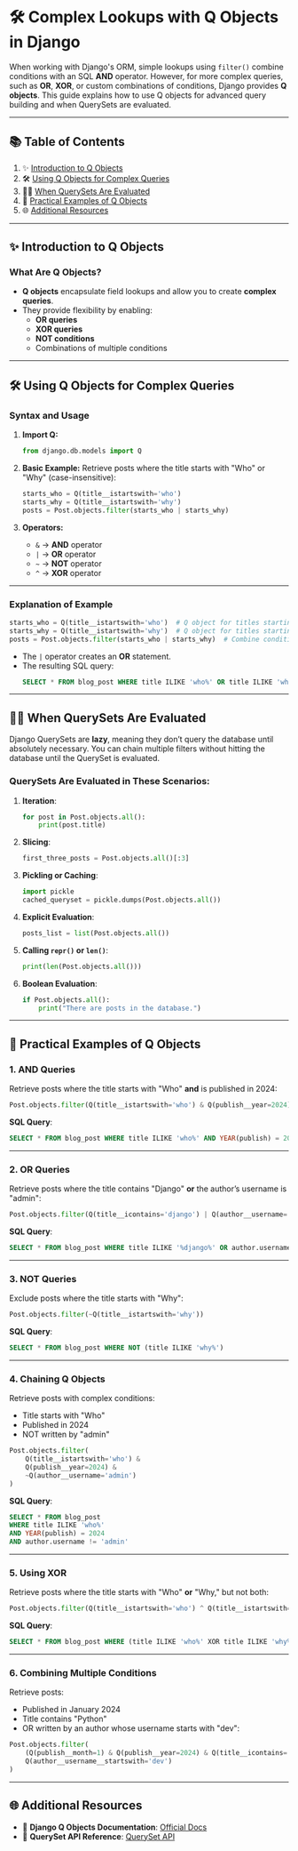 # 🛠 Complex Lookups with Q Objects in Django

When working with Django's ORM, simple lookups using `filter()` combine conditions with an SQL **AND** operator. However, for more complex queries, such as **OR**, **XOR**, or custom combinations of conditions, Django provides **Q objects**. This guide explains how to use Q objects for advanced query building and when QuerySets are evaluated.

---

## 📚 Table of Contents

1. ✨ [Introduction to Q Objects](#-introduction-to-q-objects)  
2. 🛠 [Using Q Objects for Complex Queries](#-using-q-objects-for-complex-queries)  
3. 🕵️‍♂️ [When QuerySets Are Evaluated](#-when-querysets-are-evaluated)  
4. 🌟 [Practical Examples of Q Objects](#-practical-examples-of-q-objects)  
5. 🌐 [Additional Resources](#-additional-resources)  

---

## ✨ Introduction to Q Objects

### What Are Q Objects?

- **Q objects** encapsulate field lookups and allow you to create **complex queries**.
- They provide flexibility by enabling:
  - **OR queries**
  - **XOR queries**
  - **NOT conditions**
  - Combinations of multiple conditions

---

## 🛠 Using Q Objects for Complex Queries

### Syntax and Usage

1. **Import Q:**
   ```python
   from django.db.models import Q
   ```

2. **Basic Example:**
   Retrieve posts where the title starts with "Who" or "Why" (case-insensitive):
   ```python
   starts_who = Q(title__istartswith='who')
   starts_why = Q(title__istartswith='why')
   posts = Post.objects.filter(starts_who | starts_why)
   ```

3. **Operators:**
   - `&` → **AND** operator
   - `|` → **OR** operator
   - `~` → **NOT** operator
   - `^` → **XOR** operator

---

### Explanation of Example

```python
starts_who = Q(title__istartswith='who')  # Q object for titles starting with "Who"
starts_why = Q(title__istartswith='why')  # Q object for titles starting with "Why"
posts = Post.objects.filter(starts_who | starts_why)  # Combine conditions with OR
```
- The `|` operator creates an **OR** statement.
- The resulting SQL query:
  ```sql
  SELECT * FROM blog_post WHERE title ILIKE 'who%' OR title ILIKE 'why%'
  ```

---

## 🕵️‍♂️ When QuerySets Are Evaluated

Django QuerySets are **lazy**, meaning they don’t query the database until absolutely necessary. You can chain multiple filters without hitting the database until the QuerySet is evaluated.

### QuerySets Are Evaluated in These Scenarios:

1. **Iteration**:
   ```python
   for post in Post.objects.all():
       print(post.title)
   ```

2. **Slicing**:
   ```python
   first_three_posts = Post.objects.all()[:3]
   ```

3. **Pickling or Caching**:
   ```python
   import pickle
   cached_queryset = pickle.dumps(Post.objects.all())
   ```

4. **Explicit Evaluation**:
   ```python
   posts_list = list(Post.objects.all())
   ```

5. **Calling `repr()` or `len()`**:
   ```python
   print(len(Post.objects.all()))
   ```

6. **Boolean Evaluation**:
   ```python
   if Post.objects.all():
       print("There are posts in the database.")
   ```

---

## 🌟 Practical Examples of Q Objects

### 1. **AND Queries**
Retrieve posts where the title starts with "Who" **and** is published in 2024:
```python
Post.objects.filter(Q(title__istartswith='who') & Q(publish__year=2024))
```
**SQL Query**:
```sql
SELECT * FROM blog_post WHERE title ILIKE 'who%' AND YEAR(publish) = 2024
```

---

### 2. **OR Queries**
Retrieve posts where the title contains "Django" **or** the author’s username is "admin":
```python
Post.objects.filter(Q(title__icontains='django') | Q(author__username='admin'))
```
**SQL Query**:
```sql
SELECT * FROM blog_post WHERE title ILIKE '%django%' OR author.username = 'admin'
```

---

### 3. **NOT Queries**
Exclude posts where the title starts with "Why":
```python
Post.objects.filter(~Q(title__istartswith='why'))
```
**SQL Query**:
```sql
SELECT * FROM blog_post WHERE NOT (title ILIKE 'why%')
```

---

### 4. **Chaining Q Objects**
Retrieve posts with complex conditions:
- Title starts with "Who"
- Published in 2024
- NOT written by "admin"
```python
Post.objects.filter(
    Q(title__istartswith='who') &
    Q(publish__year=2024) &
    ~Q(author__username='admin')
)
```
**SQL Query**:
```sql
SELECT * FROM blog_post
WHERE title ILIKE 'who%'
AND YEAR(publish) = 2024
AND author.username != 'admin'
```

---

### 5. **Using XOR**
Retrieve posts where the title starts with "Who" **or** "Why," but not both:
```python
Post.objects.filter(Q(title__istartswith='who') ^ Q(title__istartswith='why'))
```
**SQL Query**:
```sql
SELECT * FROM blog_post WHERE (title ILIKE 'who%' XOR title ILIKE 'why%')
```

---

### 6. **Combining Multiple Conditions**
Retrieve posts:
- Published in January 2024
- Title contains "Python"
- OR written by an author whose username starts with "dev":
```python
Post.objects.filter(
    (Q(publish__month=1) & Q(publish__year=2024) & Q(title__icontains='python')) |
    Q(author__username__startswith='dev')
)
```

---

## 🌐 Additional Resources

- 📖 **Django Q Objects Documentation**: [Official Docs](https://docs.djangoproject.com/en/5.0/topics/db/queries/#complex-lookups-with-q-objects)  
- 🌟 **QuerySet API Reference**: [QuerySet API](https://docs.djangoproject.com/en/5.0/ref/models/querysets/)  

